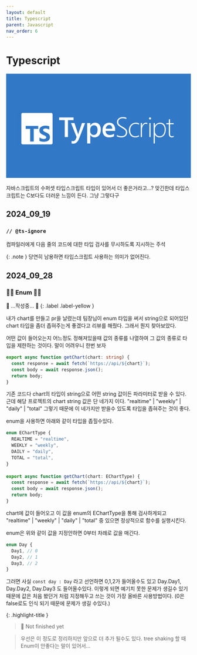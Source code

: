 ```yaml
---
layout: default
title: Typescript
parent: Javascript
nav_order: 6
---
```


# Typescript

![typescript](image-1.png)

자바스크립트의 수퍼셋 타입스크립트 타입이 있어서 더 좋은거라고...? 맞긴한데 타입스크립트는 C보다도 더러운 느낌이 든다. 그냥 그렇다구

## 2024_09_19

### `// @ts-ignore`

컴파일러에게 다음 줄의 코드에 대한 타입 검사를 무시하도록 지시하는 주석

{: .note }
당연히 남용하면 타입스크립트 사용하는 의미가 없어진다.

## 2024_09_28

### 🚧🚧 Enum 🚧🚧

🚧 ...작성중... 🚧
{: .label .label-yellow }

내가 chart를 만들고 pr을 날렸는데 팀장님이 enum 타입을 써서 string으로 되어있던 chart 타입을 좀더 좁혀주는게 좋겠다고 리뷰를 해줬다. 그래서 뭔지 찾아보았다.

어떤 값이 들어오는지 어느정도 정해져있을때 값의 종류를 나열하여 그 값의 종류로 타입을 제한하는 것이다. 말이 어려우니 한번 보자

```ts
export async function getChart(chart: string) {
  const response = await fetch(`https://api/${chart}`);
  const body = await response.json();
  return body;
}
```

기존 코드다 chart의 타입이 string으로 어떤 string 값이든 파라미터로 받을 수 있다. 근데 해당 프로젝트의 chart string 값은 단 네가지 이다. "realtime" | "weekly" | "daily" | "total" 그렇기 때문에 이 네가지만 받을수 있도록 타입을 좁혀주는 것이 좋다.

enum을 사용하면 아래와 같이 타입을 좁힐수있다.

```ts
enum EChartType {
  REALTIME = "realtime",
  WEEKLY = "weekly",
  DAILY = "daily",
  TOTAL = "total",
}

export async function getChart(chart: EChartType) {
  const response = await fetch(`https://api/${chart}`);
  const body = await response.json();
  return body;
}
```

chart에 값이 들어오고 이 값을 enum의 EChartType을 통해 검사하게되고 "realtime" | "weekly" | "daily" | "total" 중 있으면 정상적으로 함수를 실행시킨다.

enum은 위와 같이 값을 지정안하면 0부터 차례로 값을 매긴다.

```ts
enum Day {
  Day1, // 0
  Day2, // 1
  Day3, // 2
}
```

그러면 사실 `const day : Day` 라고 선언하면 0,1,2가 들어올수도 있고 Day.Day1, Day.Day2, Day.Day3 도 들어올수있다. 이렇게 되면 예기치 못한 문제가 생길수 있기 때문에 값은 처음 봤던거 처럼 지정해두고 쓰는 것이 가장 올바른 사용방법이다. (0은 false로도 인식 되기 때문에 문제가 생길 수있다.)

{: .highlight-title }

> 🚧 Not finished yet

> 우선은 이 정도로 정리하지만 앞으로 더 추가 될수도 있다. tree shaking 할 때 Enum이 안좋다는 말이 있어서...
